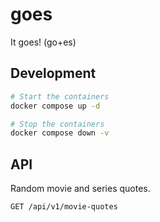 # goes

It goes! (go+es)

## Development

```sh
# Start the containers
docker compose up -d

# Stop the containers
docker compose down -v
```

## API

Random movie and series quotes.

```txt
GET /api/v1/movie-quotes
```
